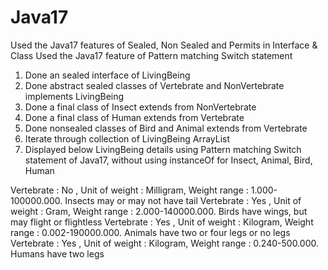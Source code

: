 # Java17

Used the Java17 features of Sealed, Non Sealed and Permits in Interface & Class
Used the Java17 feature of Pattern matching Switch statement

1. Done an sealed interface of LivingBeing
2. Done abstract sealed classes of Vertebrate and NonVertebrate implements LivingBeing
2. Done a final class of Insect extends from NonVertebrate
3. Done a final class of Human extends from Vertebrate
4. Done nonsealed classes of Bird and Animal extends from Vertebrate
5. Iterate through collection of LivingBeing ArrayList
6. Displayed below LivingBeing details using Pattern matching Switch statement of Java17, without using instanceOf for Insect, Animal, Bird, Human

Vertebrate : No , Unit of weight : Milligram, Weight range :   1.000-100000.000. Insects may or may not have tail
Vertebrate : Yes , Unit of weight : Gram, Weight range :   2.000-140000.000. Birds have wings, but may  flight or flightless
Vertebrate : Yes , Unit of weight : Kilogram, Weight range :   0.002-190000.000. Animals have two or four legs or no legs
Vertebrate : Yes , Unit of weight : Kilogram, Weight range :   0.240-500.000. Humans have two legs

